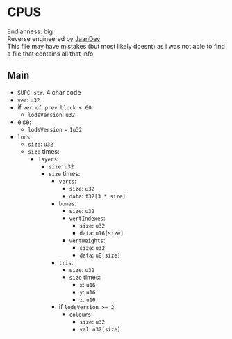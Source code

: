# CPUS
Endianness: big  
Reverse engineered by [JaanDev](https://github.com/JaanDev)  
This file may have mistakes (but most likely doesnt) as i was not able to find a file that contains all that info

## Main
* `SUPC`: `str`. 4 char code
* `ver`: `u32`
* if `ver of prev block < 60`:
    * `lodsVersion`: `u32`
* else:
    * `lodsVersion` = `1u32`
* `lods`:
    * `size`: `u32`
    * `size` times:
        * `layers`:
            * `size`: `u32`
            * `size` times:
                * `verts`:
                    * `size`: `u32`
                    * `data`: `f32[3 * size]`
                * `bones`:
                    * `size`: `u32`
                    * `vertIndexes`:
                        * `size`: `u32`
                        * `data`: `u16[size]`
                    * `vertWeights`:
                        * `size`: `u32`
                        * `data`: `u8[size]`
                * `tris`:
                    * `size`: `u32`
                    * `size` times:
                        * `x`: `u16`
                        * `y`: `u16`
                        * `z`: `u16`
                * if `lodsVersion >= 2`:
                    * `colours`:
                        * `size`: `u32`
                        * `val`: `u32[size]`